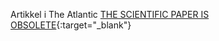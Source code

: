 
Artikkel i The Atlantic [THE SCIENTIFIC PAPER IS OBSOLETE](https://www.theatlantic.com/science/archive/2018/04/the-scientific-paper-is-obsolete/556676/){:target="_blank"}
